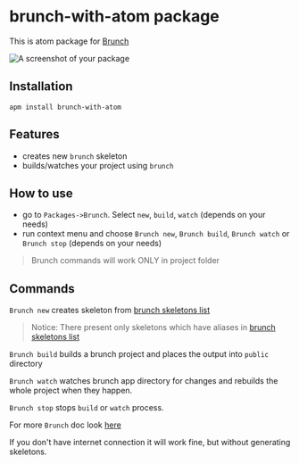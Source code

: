 # brunch-with-atom package

This is atom package for [Brunch](http://brunch.io/)

![A screenshot of your package](https://f.cloud.github.com/assets/69169/2290250/c35d867a-a017-11e3-86be-cd7c5bf3ff9b.gif)

## Installation

`apm install brunch-with-atom`

## Features

 - creates new `brunch` skeleton
 - builds/watches your project using `brunch`

## How to use

 - go to `Packages->Brunch`. Select `new`, `build`, `watch` (depends on your needs)
 - run context menu and choose `Brunch new`, `Brunch build`, `Brunch watch` or
 `Brunch stop` (depends on your needs)

 > Brunch commands will work ONLY in project folder

## Commands

 `Brunch new` creates skeleton from [brunch skeletons list](http://brunch.io/skeletons)
 > Notice: There present only skeletons which have aliases in [brunch skeletons list](http://brunch.io/skeletons)

 `Brunch build` builds a brunch project and places the output into `public` directory

 `Brunch watch` watches brunch app directory for changes and rebuilds the whole project when they happen.

 `Brunch stop` stops `build` or `watch` process.

 For more `Brunch` doc look [here](https://github.com/brunch/brunch/blob/master/docs/commands.md)


 If you don't have internet connection it will work fine, but without generating skeletons.
